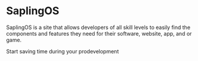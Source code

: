 # SaplingOS
SaplingOS is a site that allows developers of all skill levels to easily find the components and features they need for their software, website, app, and or game.

Start saving time during your prodevelopment 
